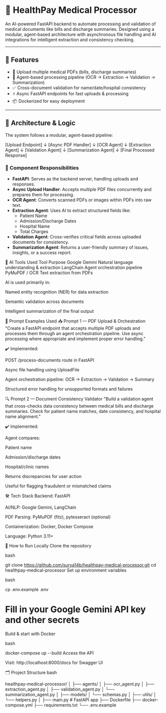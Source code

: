 # 🏥 HealthPay Medical Processor

An AI-powered FastAPI backend to automate processing and validation of medical documents like bills and discharge summaries. Designed using a modular, agent-based architecture with asynchronous file handling and AI integrations for intelligent extraction and consistency checking.

---

## 🚀 Features

- 📄 Upload multiple medical PDFs (bills, discharge summaries)
- 🤖 Agent-based processing pipeline (OCR → Extraction → Validation → Summarization)
- ✅ Cross-document validation for name/date/hospital consistency
- ⚡ Async FastAPI endpoints for fast uploads & processing
- 📦 Dockerized for easy deployment

---

## 🧠 Architecture & Logic

The system follows a modular, agent-based pipeline:

[Upload Endpoint]
↓
[Async PDF Handler]
↓
[OCR Agent]
↓
[Extraction Agent]
↓
[Validation Agent]
↓
[Summarization Agent]
↓
[Final Processed Response]

### 🧩 Component Responsibilities

- **FastAPI**: Serves as the backend server, handling uploads and responses.
- **Async Upload Handler**: Accepts multiple PDF files concurrently and prepares them for processing.
- **OCR Agent**: Converts scanned PDFs or images within PDFs into raw text.
- **Extraction Agent**: Uses AI to extract structured fields like:
  - Patient Name
  - Admission/Discharge Dates
  - Hospital Name
  - Total Charges
- **Validation Agent**: Cross-verifies critical fields across uploaded documents for consistency.
- **Summarization Agent**: Returns a user-friendly summary of issues, insights, or a success report.

🤖 AI Tools Used
Tool	Purpose
Google Gemini	Natural language understanding & extraction
LangChain	Agent orchestration pipeline
PyMuPDF / OCR	Text extraction from PDFs

AI is used primarily in:

Named entity recognition (NER) for data extraction

Semantic validation across documents

Intelligent summarization of the final output

💬 Prompt Examples Used
📥 Prompt 1 — PDF Upload & Orchestration
"Create a FastAPI endpoint that accepts multiple PDF uploads and processes them through an agent orchestration pipeline. Use async processing where appropriate and implement proper error handling."

✔️ Implemented:

POST /process-documents route in FastAPI

Async file handling using UploadFile

Agent orchestration pipeline: OCR → Extraction → Validation → Summary

Structured error handling for unsupported formats and failures

🔍 Prompt 2 — Document Consistency Validator
"Build a validation agent that cross-checks data consistency between medical bills and discharge summaries. Check for patient name matches, date consistency, and hospital name alignment."

✔️ Implemented:

Agent compares:

Patient name

Admission/discharge dates

Hospital/clinic names

Returns discrepancies for user action

Useful for flagging fraudulent or mismatched claims

🛠️ Tech Stack
Backend: FastAPI

AI/NLP: Google Gemini, LangChain

PDF Parsing: PyMuPDF (fitz), pytesseract (optional)

Containerization: Docker, Docker Compose

Language: Python 3.11+

🧪 How to Run Locally
Clone the repository

bash

git clone https://github.com/surya14b/healthpay-medical-processor.git
cd healthpay-medical-processor
Set up environment variables

bash

cp .env.example .env
# Fill in your Google Gemini API key and other secrets
Build & start with Docker

bash

docker-compose up --build
Access the API

Visit: http://localhost:8000/docs for Swagger UI

🗂️ Project Structure
bash

healthpay-medical-processor/
│
├── agents/
│   ├── ocr_agent.py
│   ├── extraction_agent.py
│   ├── validation_agent.py
│   └── summarization_agent.py
│
├── models/
│   └── schemas.py
│
├── utils/
│   └── helpers.py
│
├── main.py              # FastAPI app
├── Dockerfile
├── docker-compose.yml
├── requirements.txt
└── .env.example
